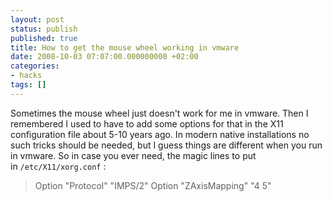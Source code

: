 ```yaml
---
layout: post
status: publish
published: true
title: How to get the mouse wheel working in vmware
date: 2008-10-03 07:07:00.000000000 +02:00
categories:
- hacks
tags: []
---
```

Sometimes the mouse wheel just doesn't work for me in vmware. Then I remembered I used to have to add some options for that in the X11 configuration file about 5-10 years ago. In modern native installations no such tricks should be needed, but I guess things are different when you run in vmware. So in case you ever need, the magic lines to put in `/etc/X11/xorg.conf` :
<blockquote>Option "Protocol" "IMPS/2"
Option "ZAxisMapping" "4 5"</blockquote>
